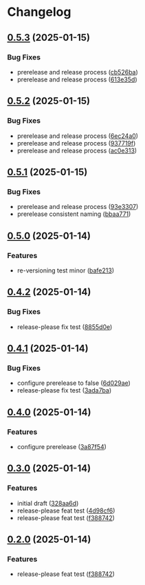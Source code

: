 # Changelog

## [0.5.3](https://github.com/Aaron-Ritter/release-please-test/compare/v0.5.2...v0.5.3) (2025-01-15)


### Bug Fixes

* prerelease and release process ([cb526ba](https://github.com/Aaron-Ritter/release-please-test/commit/cb526bad68881c6579834523cc941a6f11b4cec6))
* prerelease and release process ([613e35d](https://github.com/Aaron-Ritter/release-please-test/commit/613e35d11eedbd03c22d530ae558985546f490fa))

## [0.5.2](https://github.com/Aaron-Ritter/release-please-test/compare/v0.5.1...v0.5.2) (2025-01-15)


### Bug Fixes

* prerelease and release process ([6ec24a0](https://github.com/Aaron-Ritter/release-please-test/commit/6ec24a0cfe7f651227cafdb074235c7920bba2ea))
* prerelease and release process ([937719f](https://github.com/Aaron-Ritter/release-please-test/commit/937719fcf6b8b1dbf9ecf6afd87ef222bb70d07d))
* prerelease and release process ([ac0e313](https://github.com/Aaron-Ritter/release-please-test/commit/ac0e31329adac42f6b21d2047ff025da68868a29))

## [0.5.1](https://github.com/Aaron-Ritter/release-please-test/compare/v0.5.0...v0.5.1) (2025-01-15)


### Bug Fixes

* prerelease and release process ([93e3307](https://github.com/Aaron-Ritter/release-please-test/commit/93e3307f4aa1686b6e8d8297db9aa8eaf7919eab))
* prerelease consistent naming ([bbaa771](https://github.com/Aaron-Ritter/release-please-test/commit/bbaa771e48eacc7281abd49fa93ae40b523995be))

## [0.5.0](https://github.com/Aaron-Ritter/release-please-test/compare/v0.4.2...v0.5.0) (2025-01-14)


### Features

* re-versioning test minor ([bafe213](https://github.com/Aaron-Ritter/release-please-test/commit/bafe21390af654ab85ece2654093c991aa6c206f))

## [0.4.2](https://github.com/Aaron-Ritter/release-please-test/compare/v0.4.1...v0.4.2) (2025-01-14)


### Bug Fixes

* release-please fix test ([8855d0e](https://github.com/Aaron-Ritter/release-please-test/commit/8855d0e00c7f361576dbf17faf2342666d89318a))

## [0.4.1](https://github.com/Aaron-Ritter/release-please-test/compare/v0.4.0...v0.4.1) (2025-01-14)


### Bug Fixes

* configure prerelease to false ([6d029ae](https://github.com/Aaron-Ritter/release-please-test/commit/6d029ae941192c8227a8f0bbbf6bf47222833872))
* release-please fix test ([3ada7ba](https://github.com/Aaron-Ritter/release-please-test/commit/3ada7ba8affaabd9325048170434cd0fc1d88d85))

## [0.4.0](https://github.com/Aaron-Ritter/release-please-test/compare/v0.3.0...v0.4.0) (2025-01-14)


### Features

* configure prerelease ([3a87f54](https://github.com/Aaron-Ritter/release-please-test/commit/3a87f541d862b1f6433db5dabd76150faaf78ff0))

## [0.3.0](https://github.com/Aaron-Ritter/release-please-test/compare/v0.2.0...v0.3.0) (2025-01-14)


### Features

* initial draft ([328aa6d](https://github.com/Aaron-Ritter/release-please-test/commit/328aa6d9080e2e905d73c90b284ebc9063d73e98))
* release-please feat test ([4d98cf6](https://github.com/Aaron-Ritter/release-please-test/commit/4d98cf61f8f3879b28a24c7cc4cc4949f32a9c20))
* release-please feat test ([f388742](https://github.com/Aaron-Ritter/release-please-test/commit/f388742d922837377e05b609eb42cab399e75e58))

## [0.2.0](https://github.com/Aaron-Ritter/release-please-test/compare/v0.1.0...v0.2.0) (2025-01-14)


### Features

* release-please feat test ([f388742](https://github.com/Aaron-Ritter/release-please-test/commit/f388742d922837377e05b609eb42cab399e75e58))
